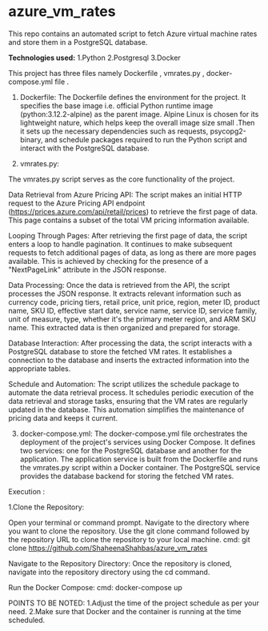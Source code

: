 # azure_vm_rates
This repo contains an automated script to fetch Azure virtual machine rates and store them in a PostgreSQL database.


**Technologies used:**
1.Python
2.Postgresql
3.Docker

This project has three files namely Dockerfile , vmrates.py , docker-compose.yml file .

1. Dockerfile:
The Dockerfile defines the environment for the project. It specifies the base image i.e. official Python runtime image (python:3.12.2-alpine) as the parent image. Alpine Linux is chosen for its lightweight nature, which helps keep the overall image size small .Then it sets up the necessary dependencies such as requests, psycopg2-binary, and schedule packages required to run the Python script and interact with the PostgreSQL database.

2. vmrates.py:

The vmrates.py script serves as the core functionality of the project.
 
Data Retrieval from Azure Pricing API:
 The script makes an initial HTTP request to the Azure Pricing API endpoint (https://prices.azure.com/api/retail/prices) to retrieve the first page of data. This page contains a subset of the total VM pricing information available.
 
Looping Through Pages: 
After retrieving the first page of data, the script enters a loop to handle pagination. It continues to make subsequent requests to fetch additional pages of data, as long as there are more pages available. This is achieved by checking for the presence of a "NextPageLink" attribute in the JSON response.

Data Processing:
 Once the data is retrieved from the API, the script processes the JSON response. It extracts relevant information such as currency code, pricing tiers, retail price, unit price, region, meter ID, product name, SKU ID, effective start date, service name, service ID, service family, unit of measure, type, whether it's the primary meter region, and ARM SKU name. This extracted data is then organized and prepared for storage.
 
Database Interaction:
 After processing the data, the script interacts with a PostgreSQL database to store the fetched VM rates. It establishes a connection to the database and inserts the extracted information into the appropriate tables.
 
Schedule and Automation:
 The script utilizes the schedule package to automate the data retrieval process. It schedules periodic execution of the data retrieval and storage tasks, ensuring that the VM rates are regularly updated in the database. This automation simplifies the maintenance of pricing data and keeps it current.

3. docker-compose.yml:
The docker-compose.yml file orchestrates the deployment of the project's services using Docker Compose. It defines two services: one for the PostgreSQL database and another for the application. The application service is built from the Dockerfile and runs the vmrates.py script within a Docker container. The PostgreSQL service provides the database backend for storing the fetched VM rates.

Execution :

1.Clone the Repository:

Open your terminal or command prompt.
Navigate to the directory where you want to clone the repository.
Use the git clone command followed by the repository URL to clone the repository to your local machine. 
cmd:
git clone https://github.com/ShaheenaShahbas/azure_vm_rates

Navigate to the Repository Directory:
Once the repository is cloned, navigate into the repository directory using the cd command.

Run the Docker Compose:
cmd:
docker-compose up

POINTS TO BE NOTED:
1.Adjust the time of the project schedule as per your need.
2.Make sure that Docker and the container is running at the time scheduled.

 

